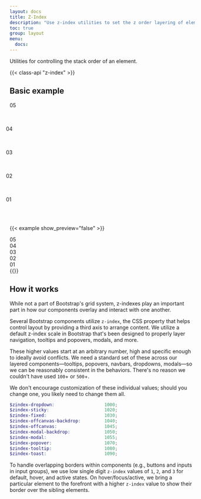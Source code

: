 ```yaml
---
layout: docs
title: Z-Index
description: "Use z-index utilities to set the z order layering of elements."
toc: true
group: layout
menu:
  docs:    
---
```


Utilities for controlling the stack order of an element.

{{< class-api "z-index" >}}

## Basic example 

<div class="bd-example">
<div class="d-flex justify-content-center">
  <div class="d-flex align-items-center justify-content-center border border-2 shadow rounded-circle z-40 text-bg-secondary" style="width:64px;height:64px;">05</div>
  <div class="d-flex align-items-center justify-content-center border border-2 shadow rounded-circle z-30 text-bg-secondary" style="width:64px;height:64px;margin-left:-10px">04</div>
  <div class="d-flex align-items-center justify-content-center border border-2 shadow rounded-circle z-20 text-bg-secondary" style="width:64px;height:64px;margin-left:-10px">03</div>
  <div class="d-flex align-items-center justify-content-center border border-2 shadow rounded-circle z-10 text-bg-secondary" style="width:64px;height:64px;margin-left:-10px">02</div>
  <div class="d-flex align-items-center justify-content-center border border-2 shadow rounded-circle z-0 text-bg-secondary" style="width:64px;height:64px;margin-left:-10px">01</div>
</div>
</div>

{{< example show_preview="false" >}}
<div class="z-40 ...">05</div>
<div class="z-30 ...">04</div>
<div class="z-20 ...">03</div>
<div class="z-10 ...">02</div>
<div class="z-0 ...">01</div>
{{</ example >}}

## How it works

While not a part of Bootstrap's grid system, z-indexes play an important part in how our components overlay and interact with one another.

Several Bootstrap components utilize `z-index`, the CSS property that helps control layout by providing a third axis to arrange content. We utilize a default z-index scale in Bootstrap that's been designed to properly layer navigation, tooltips and popovers, modals, and more.

These higher values start at an arbitrary number, high and specific enough to ideally avoid conflicts. We need a standard set of these across our layered components—tooltips, popovers, navbars, dropdowns, modals—so we can be reasonably consistent in the behaviors. There's no reason we couldn't have used `100`+ or `500`+.

We don't encourage customization of these individual values; should you change one, you likely need to change them all.

```scss
$zindex-dropdown:                   1000;
$zindex-sticky:                     1020;
$zindex-fixed:                      1030;
$zindex-offcanvas-backdrop:         1040;
$zindex-offcanvas:                  1045;
$zindex-modal-backdrop:             1050;
$zindex-modal:                      1055;
$zindex-popover:                    1070;
$zindex-tooltip:                    1080;
$zindex-toast:                      1090;
```

To handle overlapping borders within components (e.g., buttons and inputs in input groups), we use low single digit `z-index` values of `1`, `2`, and `3` for default, hover, and active states. On hover/focus/active, we bring a particular element to the forefront with a higher `z-index` value to show their border over the sibling elements.